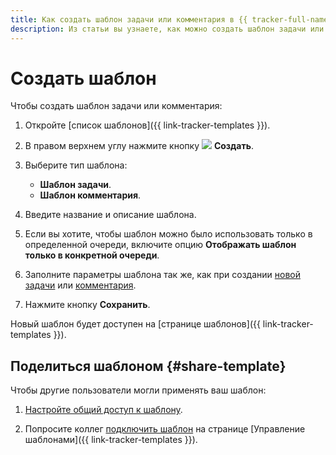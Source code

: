 ```yaml
---
title: Как создать шаблон задачи или комментария в {{ tracker-full-name }}
description: Из статьи вы узнаете, как можно создать шаблон задачи или комментария.
---
```


# Создать шаблон

Чтобы создать шаблон задачи или комментария:

1. Откройте [список шаблонов]({{ link-tracker-templates }}).

1. В правом верхнем углу нажмите кнопку ![](../../_assets/tracker/svg/icon-add.svg) **Создать**.

1. Выберите тип шаблона:
    * **Шаблон задачи**.
    * **Шаблон комментария**.

1. Введите название и описание шаблона.

1. Если вы хотите, чтобы шаблон можно было использовать только в определенной очереди, включите опцию **Отображать шаблон только в конкретной очереди**.

1. Заполните параметры шаблона так же, как при создании [новой задачи](create-ticket.md) или [комментария](comments.md).

1. Нажмите кнопку **Сохранить**.

Новый шаблон будет доступен на [странице шаблонов]({{ link-tracker-templates }}).

## Поделиться шаблоном {#share-template}

Чтобы другие пользователи могли применять ваш шаблон:

1. [Настройте общий доступ к шаблону](share-template.md#section_nmn_prs_zz).

1. Попросите коллег [подключить шаблон](share-template.md#section_vkg_trs_zz) на странице [Управление шаблонами]({{ link-tracker-templates }}).
